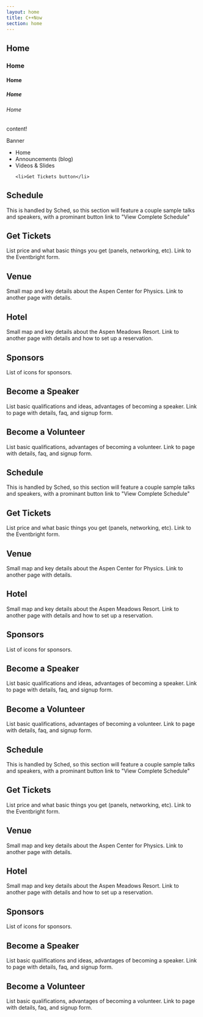 ```yaml
---
layout: home
title: C++Now
section: home
---
```


## Home
### Home
#### Home
##### Home
###### Home

content!

<div>
<p>Banner</p>
<ul>
    <li>Home</li>
    <li>Announcements (blog)</li>
    <li>Videos &amp; Slides</li>

    <li>Get Tickets button</li>
</ul>
</div>


<h2>Schedule</h2>

This is handled by Sched, so this section will feature a couple sample talks and speakers, with a prominant button link to "View Complete Schedule"

<h2>Get Tickets</h2>

List price and what basic things you get (panels, networking, etc). Link to the Eventbright form.

<h2>Venue</h2>

Small map and key details about the Aspen Center for Physics. Link to another page with details.

<h2>Hotel</h2>

Small map and key details about the Aspen Meadows Resort. Link to another page with details and how to set up a reservation.

<h2>Sponsors</h2>

List of icons for sponsors.

<h2>Become a Speaker</h2>

List basic qualifications and ideas, advantages of becoming a speaker. Link to page with details, faq, and signup form.

<h2>Become a Volunteer</h2>

List basic qualifications, advantages of becoming a volunteer. Link to page with details, faq, and signup form.

<h2>Schedule</h2>

This is handled by Sched, so this section will feature a couple sample talks and speakers, with a prominant button link to "View Complete Schedule"

<h2>Get Tickets</h2>

List price and what basic things you get (panels, networking, etc). Link to the Eventbright form.

<h2>Venue</h2>

Small map and key details about the Aspen Center for Physics. Link to another page with details.

<h2>Hotel</h2>

Small map and key details about the Aspen Meadows Resort. Link to another page with details and how to set up a reservation.

<h2>Sponsors</h2>

List of icons for sponsors.

<h2>Become a Speaker</h2>

List basic qualifications and ideas, advantages of becoming a speaker. Link to page with details, faq, and signup form.

<h2>Become a Volunteer</h2>

List basic qualifications, advantages of becoming a volunteer. Link to page with details, faq, and signup form.

<h2>Schedule</h2>

This is handled by Sched, so this section will feature a couple sample talks and speakers, with a prominant button link to "View Complete Schedule"

<h2>Get Tickets</h2>

List price and what basic things you get (panels, networking, etc). Link to the Eventbright form.

<h2>Venue</h2>

Small map and key details about the Aspen Center for Physics. Link to another page with details.

<h2>Hotel</h2>

Small map and key details about the Aspen Meadows Resort. Link to another page with details and how to set up a reservation.

<h2>Sponsors</h2>

List of icons for sponsors.

<h2>Become a Speaker</h2>

List basic qualifications and ideas, advantages of becoming a speaker. Link to page with details, faq, and signup form.

<h2>Become a Volunteer</h2>

List basic qualifications, advantages of becoming a volunteer. Link to page with details, faq, and signup form.

